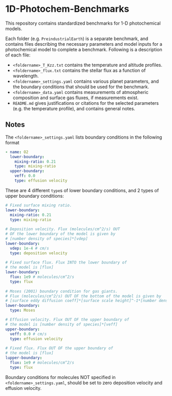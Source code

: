 # 1D-Photochem-Benchmarks

This repository contains standardized benchmarks for 1-D photochemical models. 

Each folder (e.g. `PreindustrialEarth`) is a separate benchmark, and contains files describing the necessary parameters and model inputs for a photochemical model to complete a benchmark. Following is a description of each file:
- `<foldername>_T_Kzz.txt` contains the temperature and altitude profiles.
- `<foldername>_flux.txt` contains the stellar flux as a function of wavelength.
- `<foldername>_settings.yaml` contains various planet parameters, and the boundary conditions that should be used for the benchmark.
- `<foldername>_data.yaml` contains measurements of atmospheric composition and surface gas fluxes, if measurements exist.
- `README.md` gives justifications or citations for the selected parameters (e.g. the temperature profile), and contains general notes.

## Notes

The `<foldername>_settings.yaml` lists boundary conditions in the following format

```yaml
- name: O2
  lower-boundary:
    mixing-ratio: 0.21
    type: mixing-ratio
  upper-boundary:
    veff: 0.0
    type: effusion velocity
```

These are 4 different `type`s of lower boundary conditions, and 2 types of upper boundary conditions:

```yaml
# Fixed surface mixing ratio.
lower-boundary:
  mixing-ratio: 0.21
  type: mixing-ratio 
  
# Deposition velocity. Flux (molecules/cm^2/s) OUT 
# OF the lower boundary of the model is given by
# [number density of species]*[vdep]
lower-boundary:
  vdep: 1e-4 # cm/s
  type: deposition velocity
  
# Fixed surface flux. Flux INTO the lower boundary of
# the model is [flux]
lower-boundary:
  flux: 1e9 # molecules/cm^2/s
  type: flux
  
# Moses (2001) boundary condition for gas giants.
# Flux (molecules/cm^2/s) OUT OF the bottom of the model is given by
# [surface eddy diffusion coeff]*[surface scale height]^-1*[number density of species]
lower-boundary:
  type: Moses

# Effusion velocity. Flux OUT OF the upper boundary of
# the model is [number density of species]*[veff]
upper-boundary:
  veff: 0.0 # cm/s
  type: effusion velocity
  
# Fixed flux. Flux OUT OF the upper boundary of
# the model is [flux]
lupper-boundary:
  flux: 1e9 # molecules/cm^2/s
  type: flux
```

Boundary conditions for molecules NOT specified in `<foldername>_settings.yaml`, should be set to zero deposition velocity and effusion velocity.


